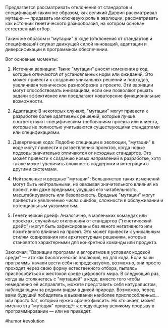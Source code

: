 Предлагается рассматривать отклонения от стандартов и спецификаций таким же образом, как великий Дарвин рассматривал мутации — придавать им ключевую роль в эволюции, рассматривать как источник генетического разнообразия, на котором основан естественный отбор.

Таким же образом и "мутации" в коде (отклонения от стандартов и спецификаций) служат движущей силой инноваций, адаптации и диверсификации в программном обеспечении.

Вот основные моменты:

1. Источник вариации: Такие "мутации" вносят изменения в код, которые отличаются от установленных норм или ожиданий. Это может привести к созданию уникальных решений и подходов, увеличивая техническое разнообразие в проекте. Эти вариации могут способствовать инновациям, если они позволяют решать задачи эффективнее или предлагают новаторские функциональные возможности.

2. Адаптация: В некоторых случаях, "мутации" могут привести к разработке более адаптивных решений, которые лучше соответствуют специфическим требованиям проекта или клиента, которые не полностью учитываются существующими стандартами или спецификациями.

3. Дивергенция кода: Подобно специации в эволюции, "мутации" в коде могут привести к разветвлению проектов, когда новые подходы значительно отличаются от исходных стандартов. Это может привести к созданию новых направлений в разработке, хотя также может увеличить сложность поддержки и интеграции с другими системами.

4. Нейтральные и вредные "мутации": Большинство таких изменений могут быть нейтральными, не оказывая значительного влияния на проект, или даже вредными, ухудшая его читабельность, масштабируемость или безопасность. Вредные "мутации" могут привести к увеличению числа ошибок, сложности в обслуживании и потенциальным уязвимостям.

5. Генетический дрейф: Аналогично, в маленьких командах или проектах, случайные отклонения от стандартов ("генетический дрейф") могут быть зафиксированы без явного негативного или позитивного влияния на проект. Это может привести к уникальным стилям кодирования или архитектурным решениям, которые становятся характерными для конкретной команды или продукта.

Заключая, "Вариации программ и алгоритмов в условиях кодовой среды" — это как биологическая эволюция, но для кода. Если ваши программы начали вести себя непредсказуемо, возможно, они просто проходят через свою форму естественного отбора, пытаясь приспособиться к жестокой среде цифрового мира. В следующий раз, когда вы столкнетесь с "мутацией" в коде, вместо того чтобы немедленно её исправлять, можете представить себя натуралистом, наблюдающим за редким видом в дикой природе. Возможно, перед вами будущий победитель в выживании наиболее приспособленных... или просто баг, который нужно срочно фиксить. Но кто знает, может именно эта "мутация" приведёт к следующему великому прорыву в программировании — или не приведет. 

#humor #evolution